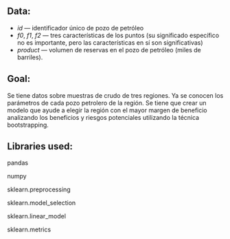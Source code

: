 ## Data:


- *id* — identificador único de pozo de petróleo
- *f0*, *f1*, *f2* — tres características de los puntos (su significado específico no es importante, pero las características en sí son significativas)
- *product* — volumen de reservas en el pozo de petróleo (miles de barriles).

## Goal:

Se tiene datos sobre muestras de crudo de tres regiones. Ya se conocen los parámetros de cada pozo petrolero de la región. Se tiene que crear un modelo que ayude a elegir la región con el mayor margen de beneficio analizando los beneficios y riesgos potenciales utilizando la técnica bootstrapping.

## Libraries used:

pandas

numpy

sklearn.preprocessing

sklearn.model_selection

sklearn.linear_model

sklearn.metrics